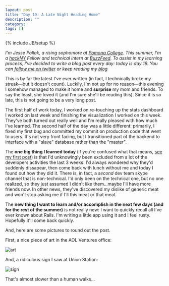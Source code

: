 ```yaml
---
layout: post
title: "Day 19: A Late Night Heading Home"
description: ""
category: 
tags: []
---
```

{% include JB/setup %}

*I'm Jesse Pollak, a rising sophomore at [Pomona College](http://pomona.edu). This summer, I'm a [hackNY](http://hackny.org) Fellow and technical intern at [BuzzFeed](http://buzzfeed.com). To assist in my learning process, I've decided to write a blog post every day: today is day 19. You can [follow me on twitter](http://twitter.com/jessepollak) or keep reading my [blog](http://jessepollak.me)*

This is by far the latest I've ever written (in fact, I technically broke my streak—but it doesn't count). Luckily, I'm not up for no reason—this evening I somehow managed to make it home and **surprise** my mom and friends. To say the least, she loved it (and I'm sure she'll be reading this). Since it is so late, this is not going to be a very long post.

The first half of work today, I worked on re-touching up the stats dashboard I worked on last week and finishing the visualization I worked on this week. They've both turned out really well and I'm really pleased with how much I've learned. The second half of the day was a little different: primarily, I fixed my first bug and committed my commit on production code that went to users. It's not very front facing, but I transitioned part of the backend to interface with a "slave" database rather than the "master".

The  **one big thing I learned today** (if you're confused what that means, [see my first post](http://jpollak92.github.com/2012/05/21/day-1-dont-be-afraid-to-ask-questions/)) is that I'd unknowingly been excluded from a lot of the developers activities the last 3 weeks. I'd always wondered why they'd suddenly dissapear, then come back with lunch without me and today I found out how they did it. There is, in fact, a *second* dev team skype channel that is non-technical. I'd only been on the technical one, but no one realized, so they just assumed I didn't like them...maybe I'll have more friends now. In other news, they've discovered my dislike of generic meat and won't stop asking me if I'll this meat or that meat.

The **new thing I want to learn and/or accomplish in the next few days (and for the rest of the summer)** is not really new: I want to quickly recall all I've ever known about Rails. I'm writing a little app using it and I feel rusty. Hopefully it'll come back quickly.

And, here are some pictures to round out the post.

First, a nice piece of art in the AOL Ventures office:

![art](http://distilleryimage1.s3.amazonaws.com/4bc54daab1f811e1bf341231380f8a12_7.jpg)

And, a ridiculous sign I saw at Union Station:

![sign](http://distilleryimage7.s3.amazonaws.com/675feb06b1f811e1b00112313800c5e4_7.jpg)

That's almost slower than a human walks...